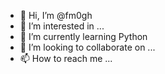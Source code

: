 - 👋 Hi, I’m @fm0gh
- 👀 I’m interested in ...
- 🌱 I’m currently learning Python
- 💞️ I’m looking to collaborate on ...
- 📫 How to reach me ...

<!---
fm0gh/fm0gh is a ✨ special ✨ repository because its `README.md` (this file) appears on your GitHub profile.
You can click the Preview link to take a look at your changes.
--->
